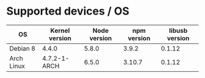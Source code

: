 # Supported devices / OS

| OS       | Kernel version | Node version | npm version | libusb version |
| ---      | ---            | ---          | ---         | ---            |
| Debian 8 | 4.4.0          | 5.8.0        | 3.9.2       | 0.1.12         |
| Arch Linux | 4.7.2-1-ARCH | 6.5.0        | 3.10.7      | 0.1.12         |
